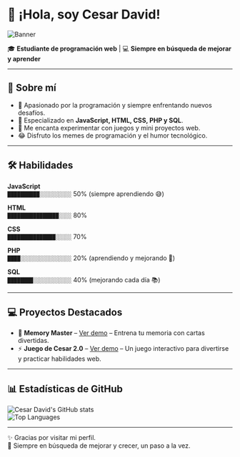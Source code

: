 # 👋 ¡Hola, soy Cesar David!

![Banner](https://images.unsplash.com/photo-1555066931-4365d14bab8c?auto=format&fit=crop&w=1200&q=80)

🎓 **Estudiante de programación web** | 💻 **Siempre en búsqueda de mejorar y aprender**  

---

## 🚀 Sobre mí
- 🌟 Apasionado por la programación y siempre enfrentando nuevos desafíos.  
- 🎯 Especializado en **JavaScript, HTML, CSS, PHP y SQL**.  
- 🤹 Me encanta experimentar con juegos y mini proyectos web.  
- 😂 Disfruto los memes de programación y el humor tecnológico.  

---

## 🛠 Habilidades

**JavaScript**  
`██████████░░░░░░░░░░` 50% (siempre aprendiendo 😅)  

**HTML**  
`████████████████░░░░` 80%  

**CSS**  
`███████████████░░░░░` 70%  

**PHP**  
`████░░░░░░░░░░░░░░░░` 20% (aprendiendo y mejorando 🚀)  

**SQL**  
`████████░░░░░░░░░░░░` 40% (mejorando cada día 📚)  

---

## 💻 Proyectos Destacados
- 🎲 **Memory Master** – [Ver demo](https://3145434864c-prog.github.io/Memory-Master-/) – Entrena tu memoria con cartas divertidas.  
- ⚡ **Juego de Cesar 2.0** – [Ver demo](https://3145434864c-prog.github.io/juego-de-cesar2.0/) – Un juego interactivo para divertirse y practicar habilidades web.  

---



## 📊 Estadísticas de GitHub
![Cesar David's GitHub stats](https://github-readme-stats.vercel.app/api?username=3145434864c-prog&show_icons=true&theme=radical)  
![Top Languages](https://github-readme-stats.vercel.app/api/top-langs/?username=3145434864c-prog&layout=compact&theme=radical)  

---

✨ Gracias por visitar mi perfil.  
🚀 Siempre en búsqueda de mejorar y crecer, un paso a la vez.  

